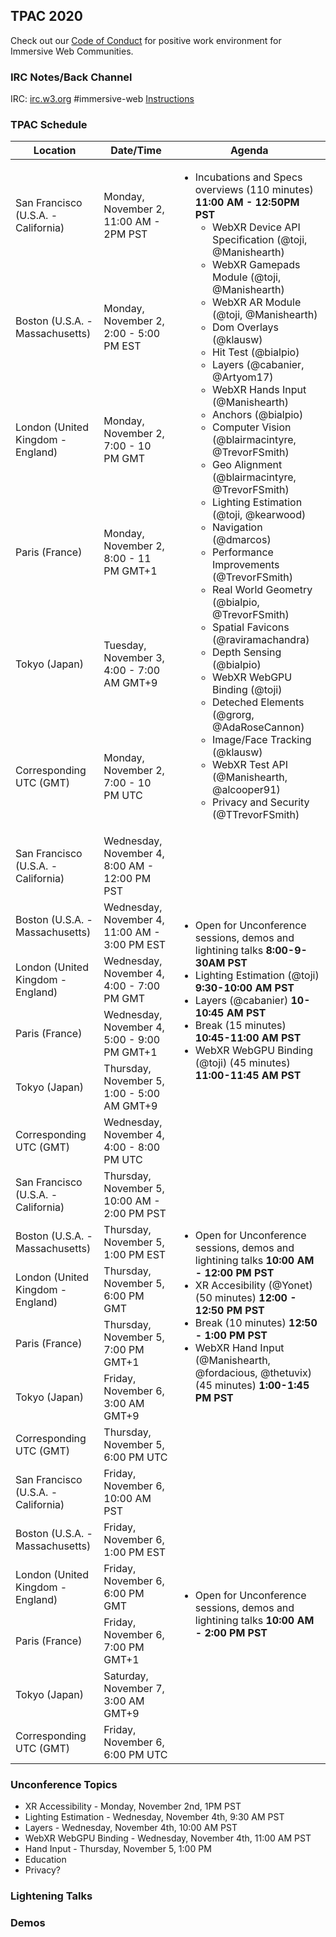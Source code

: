 ## TPAC 2020

Check out our [Code of Conduct](https://www.w3.org/Consortium/cepc/) for positive work environment for Immersive Web Communities.

### IRC Notes/Back Channel

IRC: [irc.w3.org](http://irc.w3.org/?channels=#immersive-web) #immersive-web [Instructions](https://github.com/immersive-web/administrivia/blob/master/IRC.md)

### TPAC Schedule

<table>
    <thead>
        <tr> 
        <th> Location </th> 
        <th> Date/Time </th> 
        <th> Agenda </th> </tr>
         </thead>
    <tbody>
            <tr>
                <tr><td> San Francisco (U.S.A. - California) <td> Monday, November 2, 11:00 AM - 2PM PST 
                <td rowspan="6">
                    <ul>
                        <li>Incubations and Specs overviews (110 minutes)  <b>11:00 AM - 12:50PM PST</b>
                            <ul>
                                <li>WebXR Device API Specification (@toji, @Manishearth)
                                <li>WebXR Gamepads Module (@toji, @Manishearth)
                                <li>WebXR AR Module (@toji, @Manishearth)
                                <li>Dom Overlays (@klausw)
                                <li>Hit Test (@bialpio)
                                <li>Layers (@cabanier, @Artyom17)
                                <li>WebXR Hands Input (@Manishearth)
                                <li>Anchors (@bialpio)
                                <li>Computer Vision (@blairmacintyre, @TrevorFSmith)
                                <li>Geo Alignment (@blairmacintyre, @TrevorFSmith)
                                <li>Lighting Estimation (@toji, @kearwood)
                                <li>Navigation (@dmarcos)
                                <li>Performance Improvements (@TrevorFSmith)
                                <li>Real World Geometry (@bialpio, @TrevorFSmith)
                                <li>Spatial Favicons (@raviramachandra)
                                <li>Depth Sensing (@bialpio)
                                <li>WebXR WebGPU Binding (@toji)
                                <li>Deteched Elements (@grorg, @AdaRoseCannon)
                                <li>Image/Face Tracking (@klausw)
                                <li>WebXR Test API (@Manishearth, @alcooper91)
                                <li>Privacy and Security (@TTrevorFSmith)
                            </ul>
                    </ul>
                </td>
                <tr><td> Boston (U.S.A. - Massachusetts) <td> Monday, November 2, 2:00 - 5:00 PM EST
                <tr><td> London (United Kingdom - England) <td> Monday, November 2, 7:00 - 10 PM GMT
                <tr><td> Paris (France) <td> Monday, November 2, 8:00 - 11 PM GMT+1
                <tr><td> Tokyo (Japan) <td> Tuesday, November 3, 4:00 - 7:00 AM GMT+9
                <tr><td> Corresponding UTC (GMT) <td> Monday, November 2, 7:00 - 10 PM UTC
            </tr>
            <tr>
                <tr><td> San Francisco (U.S.A. - California) <td> Wednesday, November 4, 8:00 AM - 12:00 PM PST
                <td rowspan="6">
                    <ul>
                        <li>Open for Unconference sessions, demos and lightining talks <b>8:00-9-30AM PST</b>
                        <li>Lighting Estimation (@toji) <b>9:30-10:00 AM PST</b>
                        <li>Layers (@cabanier)  <b>10-10:45 AM PST</b>
                        <li>Break (15 minutes) <b>10:45-11:00 AM PST</b>
                        <li>WebXR WebGPU Binding (@toji) (45 minutes) <b>11:00-11:45 AM PST</b>
                    </ul>
                </td>
                <tr><td> Boston (U.S.A. - Massachusetts) <td> Wednesday, November 4, 11:00 AM - 3:00 PM EST
                <tr><td> London (United Kingdom - England) <td> Wednesday, November 4, 4:00 - 7:00 PM GMT
                <tr><td> Paris (France) <td> Wednesday, November 4, 5:00 - 9:00 PM GMT+1
                <tr><td> Tokyo (Japan) <td> Thursday, November 5, 1:00 - 5:00 AM GMT+9
                <tr><td> Corresponding UTC (GMT) <td> Wednesday, November 4, 4:00 - 8:00 PM UTC
            </tr>
            <tr>
                <tr><td> San Francisco (U.S.A. - California) <td> Thursday, November 5, 10:00 AM - 2:00 PM PST 
                <td rowspan="6">
                    <ul>
                        <li>Open for Unconference sessions, demos and lightining talks <b>10:00 AM - 12:00 PM PST</b>
                        <li>XR Accesibility (@Yonet) (50 minutes) <b>12:00 - 12:50 PM PST</b>
                        <li>Break (10 minutes) <b>12:50 - 1:00 PM PST</b>
                        <li>WebXR Hand Input (@Manishearth, @fordacious, @thetuvix)(45 minutes) <b>1:00-1:45 PM PST</b>
                    </ul>
                </td>
                <tr><td> Boston (U.S.A. - Massachusetts) <td> Thursday, November 5, 1:00 PM EST
                <tr><td> London (United Kingdom - England) <td> Thursday, November 5, 6:00 PM GMT
                <tr><td> Paris (France) <td> Thursday, November 5, 7:00 PM GMT+1
                <tr><td> Tokyo (Japan) <td> Friday, November 6, 3:00 AM GMT+9
                <tr><td> Corresponding UTC (GMT) <td> Thursday, November 5, 6:00 PM UTC
            </tr>
                        <tr>
                <tr><td> San Francisco (U.S.A. - California) <td> Friday, November 6, 10:00 AM PST 
                <td rowspan="6">
                    <ul>
                        <li>Open for Unconference sessions, demos and lightining talks <b>10:00 AM - 2:00 PM PST</b>
                    </ul>
                </td>
                <tr><td> Boston (U.S.A. - Massachusetts) <td> Friday, November 6, 1:00 PM EST
                <tr><td> London (United Kingdom - England) <td> Friday, November 6, 6:00 PM GMT
                <tr><td> Paris (France) <td> Friday, November 6, 7:00 PM GMT+1
                <tr><td> Tokyo (Japan) <td> Saturday, November 7, 3:00 AM GMT+9
                <tr><td> Corresponding UTC (GMT) <td> Friday, November 6, 6:00 PM UTC
            </tr>

 </tbody>
</table>

### Unconference Topics

- XR Accessibility - Monday, November 2nd, 1PM PST
- Lighting Estimation - Wednesday, November 4th, 9:30 AM PST
- Layers - Wednesday, November 4th, 10:00 AM PST
- WebXR WebGPU Binding - Wednesday, November 4th, 11:00 AM PST
- Hand Input - Thursday, November 5, 1:00 PM
- Education
- Privacy?

### Lightening Talks

### Demos
